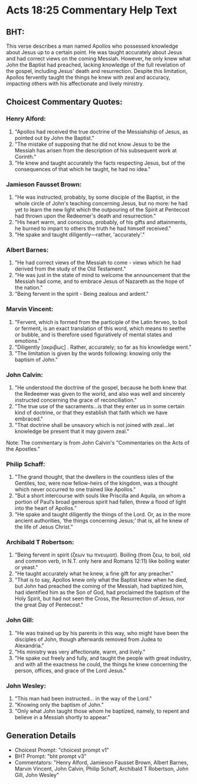 # Acts 18:25 Commentary Help Text

## BHT:
This verse describes a man named Apollos who possessed knowledge about Jesus up to a certain point. He was taught accurately about Jesus and had correct views on the coming Messiah. However, he only knew what John the Baptist had preached, lacking knowledge of the full revelation of the gospel, including Jesus' death and resurrection. Despite this limitation, Apollos fervently taught the things he knew with zeal and accuracy, impacting others with his affectionate and lively ministry.

## Choicest Commentary Quotes:
### Henry Alford:
1. "Apollos had received the true doctrine of the Messiahship of Jesus, as pointed out by John the Baptist."
2. "The mistake of supposing that he did not know Jesus to be the Messiah has arisen from the description of his subsequent work at Corinth."
3. "He knew and taught accurately the facts respecting Jesus, but of the consequences of that which he taught, he had no idea."

### Jamieson Fausset Brown:
1. "He was instructed, probably, by some disciple of the Baptist, in the whole circle of John's teaching concerning Jesus, but no more: he had yet to learn the new light which the outpouring of the Spirit at Pentecost had thrown upon the Redeemer's death and resurrection."
2. "His heart warm, and conscious, probably, of his gifts and attainments, he burned to impart to others the truth he had himself received."
3. "He spake and taught diligently—rather, 'accurately'."

### Albert Barnes:
1. "He had correct views of the Messiah to come - views which he had derived from the study of the Old Testament."
2. "He was just in the state of mind to welcome the announcement that the Messiah had come, and to embrace Jesus of Nazareth as the hope of the nation."
3. "Being fervent in the spirit - Being zealous and ardent."

### Marvin Vincent:
1. "Fervent, which is formed from the participle of the Latin ferveo, to boil or ferment, is an exact translation of this word, which means to seethe or bubble, and is therefore used figuratively of mental states and emotions."
2. "Diligently [ακριβως] . Rather, accurately; so far as his knowledge went."
3. "The limitation is given by the words following: knowing only the baptism of John."

### John Calvin:
1. "He understood the doctrine of the gospel, because he both knew that the Redeemer was given to the world, and also was well and sincerely instructed concerning the grace of reconciliation."
2. "The true use of the sacraments...is that they enter us in some certain kind of doctrine, or that they establish that faith which we have embraced."
3. "That doctrine shall be unsavory which is not joined with zeal...let knowledge be present that it may govern zeal."

Note: The commentary is from John Calvin's "Commentaries on the Acts of the Apostles."

### Philip Schaff:
1. "The grand thought, that the dwellers in the countless isles of the Gentiles, too, were now fellow-heirs of the kingdom, was a thought which never occurred to one trained like Apollos."
2. "But a short intercourse with souls like Priscilla and Aquila, on whom a portion of Paul’s broad generous spirit had fallen, threw a flood of light into the heart of Apollos."
3. "He spake and taught diligently the things of the Lord. Or, as in the more ancient authorities, ‘the things concerning Jesus;’ that is, all he knew of the life of Jesus Christ."

### Archibald T Robertson:
1. "Being fervent in spirit (ζεων τω πνευματ). Boiling (from ζεω, to boil, old and common verb, in N.T. only here and Romans 12:11) like boiling water or yeast."
2. "He taught accurately what he knew, a fine gift for any preacher."
3. "That is to say, Apollos knew only what the Baptist knew when he died, but John had preached the coming of the Messiah, had baptized him, had identified him as the Son of God, had proclaimed the baptism of the Holy Spirit, but had not seen the Cross, the Resurrection of Jesus, nor the great Day of Pentecost."

### John Gill:
1. "He was trained up by his parents in this way, who might have been the disciples of John, though afterwards removed from Judea to Alexandria."
2. "His ministry was very affectionate, warm, and lively."
3. "He spake out freely and fully, and taught the people with great industry, and with all the exactness he could, the things he knew concerning the person, offices, and grace of the Lord Jesus."

### John Wesley:
1. "This man had been instructed... in the way of the Lord." 
2. "Knowing only the baptism of John." 
3. "Only what John taught those whom he baptized, namely, to repent and believe in a Messiah shortly to appear."


## Generation Details
- Choicest Prompt: "choicest prompt v1"
- BHT Prompt: "bht prompt v3"
- Commentators: "Henry Alford, Jamieson Fausset Brown, Albert Barnes, Marvin Vincent, John Calvin, Philip Schaff, Archibald T Robertson, John Gill, John Wesley"

